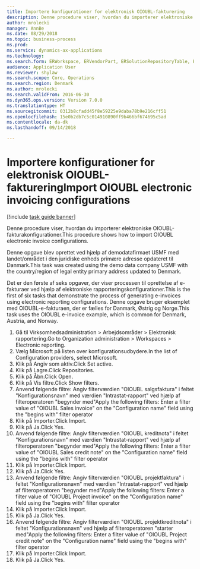 ```yaml
--- 
title: Importere konfigurationer for elektronisk OIOUBL-fakturering
description: Denne procedure viser, hvordan du importerer elektroniske OIOUBL-fakturakonfigurationer.
author: mrolecki
manager: AnnBe
ms.date: 08/29/2018
ms.topic: business-process
ms.prod: 
ms.service: dynamics-ax-applications
ms.technology: 
ms.search.form: ERWorkspace, ERVendorPart, ERSolutionRepositoryTable, ERSolutionImport
audience: Application User
ms.reviewer: shylaw
ms.search.scope: Core, Operations
ms.search.region: Denmark
ms.author: mrolecki
ms.search.validFrom: 2016-06-30
ms.dyn365.ops.version: Version 7.0.0
ms.translationtype: HT
ms.sourcegitcommit: 0312b8cfadd45f8e59225e9daba78b9e216cff51
ms.openlocfilehash: 15e0b2db7c5c014910890ff9b466bf674695c5ad
ms.contentlocale: da-dk
ms.lasthandoff: 09/14/2018

---
```

# <a name="import-oioubl-electronic-invoicing-configurations"></a><span data-ttu-id="03989-103">Importere konfigurationer for elektronisk OIOUBL-fakturering</span><span class="sxs-lookup"><span data-stu-id="03989-103">Import OIOUBL electronic invoicing configurations</span></span>

[!include [task guide banner](../../includes/task-guide-banner.md)]

<span data-ttu-id="03989-104">Denne procedure viser, hvordan du importerer elektroniske OIOUBL-fakturakonfigurationer.</span><span class="sxs-lookup"><span data-stu-id="03989-104">This procedure shows how to import OIOUBL electronic invoice configurations.</span></span> 



<span data-ttu-id="03989-105">Denne opgave blev oprettet ved hjælp af demodatafirmaet USMF med landet/området i den juridiske enheds primære adresse opdateret til Danmark.</span><span class="sxs-lookup"><span data-stu-id="03989-105">This task was created using the demo data company USMF with the country/region of legal entity primary address updated to Denmark.</span></span>



<span data-ttu-id="03989-106">Det er den første af seks opgaver, der viser processen til oprettelse af e-fakturaer ved hjælp af elektroniske rapporteringskonfigurationer.</span><span class="sxs-lookup"><span data-stu-id="03989-106">This is the first of six tasks that demonstrate the process of generating e-invoices using electronic reporting configurations.</span></span> <span data-ttu-id="03989-107">Denne opgave bruger eksemplet med OIOUBL-e-fakturaen, der er fælles for Danmark, Østrig og Norge.</span><span class="sxs-lookup"><span data-stu-id="03989-107">This task uses the OIOUBL e-invoice example, which is common for Denmark, Austria, and Norway.</span></span>

1. <span data-ttu-id="03989-108">Gå til Virksomhedsadministration > Arbejdsområder > Elektronisk rapportering.</span><span class="sxs-lookup"><span data-stu-id="03989-108">Go to Organization administration > Workspaces > Electronic reporting.</span></span>
2. <span data-ttu-id="03989-109">Vælg Microsoft på listen over konfigurationsudbydere.</span><span class="sxs-lookup"><span data-stu-id="03989-109">In the list of Configuration providers, select Microsoft.</span></span>
3. <span data-ttu-id="03989-110">Klik på Angiv som aktiv.</span><span class="sxs-lookup"><span data-stu-id="03989-110">Click Set active.</span></span>
4. <span data-ttu-id="03989-111">Klik på Lagre.</span><span class="sxs-lookup"><span data-stu-id="03989-111">Click Repositories.</span></span>
5. <span data-ttu-id="03989-112">Klik på Åbn.</span><span class="sxs-lookup"><span data-stu-id="03989-112">Click Open.</span></span>
6. <span data-ttu-id="03989-113">Klik på Vis filtre.</span><span class="sxs-lookup"><span data-stu-id="03989-113">Click Show filters.</span></span>
7. <span data-ttu-id="03989-114">Anvend følgende filtre: Angiv filterværdien "OIOUBL salgsfaktura" i feltet "Konfigurationsnavn" med værdien "Intrastat-rapport" ved hjælp af filteroperatoren "begynder med"</span><span class="sxs-lookup"><span data-stu-id="03989-114">Apply the following filters: Enter a filter value of "OIOUBL Sales invoice" on the "Configuration name" field using the "begins with" filter operator</span></span>
8. <span data-ttu-id="03989-115">Klik på Importer.</span><span class="sxs-lookup"><span data-stu-id="03989-115">Click Import.</span></span>
9. <span data-ttu-id="03989-116">Klik på Ja.</span><span class="sxs-lookup"><span data-stu-id="03989-116">Click Yes.</span></span>
10. <span data-ttu-id="03989-117">Anvend følgende filtre: Angiv filterværdien "OIOUBL kreditnota" i feltet "Konfigurationsnavn" med værdien "Intrastat-rapport" ved hjælp af filteroperatoren "begynder med"</span><span class="sxs-lookup"><span data-stu-id="03989-117">Apply the following filters: Enter a filter value of "OIOUBL Sales credit note" on the "Configuration name" field using the "begins with" filter operator</span></span>
11. <span data-ttu-id="03989-118">Klik på Importer.</span><span class="sxs-lookup"><span data-stu-id="03989-118">Click Import.</span></span>
12. <span data-ttu-id="03989-119">Klik på Ja.</span><span class="sxs-lookup"><span data-stu-id="03989-119">Click Yes.</span></span>
13. <span data-ttu-id="03989-120">Anvend følgende filtre: Angiv filterværdien "OIOUBL projektfaktura" i feltet "Konfigurationsnavn" med værdien "Intrastat-rapport" ved hjælp af filteroperatoren "begynder med"</span><span class="sxs-lookup"><span data-stu-id="03989-120">Apply the following filters: Enter a filter value of "OIOUBL Project invoice" on the "Configuration name" field using the "begins with" filter operator</span></span>
14. <span data-ttu-id="03989-121">Klik på Importer.</span><span class="sxs-lookup"><span data-stu-id="03989-121">Click Import.</span></span>
15. <span data-ttu-id="03989-122">Klik på Ja.</span><span class="sxs-lookup"><span data-stu-id="03989-122">Click Yes.</span></span>
16. <span data-ttu-id="03989-123">Anvend følgende filtre: Angiv filterværdien "OIOUBL projektkreditnota" i feltet "Konfigurationsnavn" ved hjælp af filteroperatoren "starter med"</span><span class="sxs-lookup"><span data-stu-id="03989-123">Apply the following filters: Enter a filter value of "OIOUBL Project credit note" on the "Configuration name" field using the "begins with" filter operator</span></span>
17. <span data-ttu-id="03989-124">Klik på Importer.</span><span class="sxs-lookup"><span data-stu-id="03989-124">Click Import.</span></span>
18. <span data-ttu-id="03989-125">Klik på Ja.</span><span class="sxs-lookup"><span data-stu-id="03989-125">Click Yes.</span></span>


